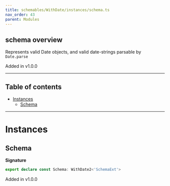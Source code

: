 ```yaml
---
title: schemables/WithDate/instances/schema.ts
nav_order: 43
parent: Modules
---
```


## schema overview

Represents valid Date objects, and valid date-strings parsable by `Date.parse`

Added in v1.0.0

---

<h2 class="text-delta">Table of contents</h2>

- [Instances](#instances)
  - [Schema](#schema)

---

# Instances

## Schema

**Signature**

```ts
export declare const Schema: WithDate2<'SchemaExt'>
```

Added in v1.0.0
